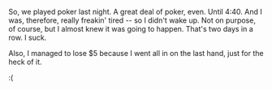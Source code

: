 So, we played poker last night.  A great deal of poker, even.  Until 4:40.  And I was, therefore, really freakin' tired -- so I didn't wake up.  Not on purpose, of course, but I almost knew it was going to happen.  That's two days in a row.  I suck.

Also, I managed to lose $5 because I went all in on the last hand, just for the heck of it.

:(